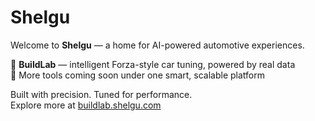 # Shelgu

Welcome to **Shelgu** — a home for AI-powered automotive experiences.

🚗 **BuildLab** — intelligent Forza-style car tuning, powered by real data  
🧠 More tools coming soon under one smart, scalable platform

Built with precision. Tuned for performance.  
Explore more at [buildlab.shelgu.com](https://buildlab.shelgu.com)
